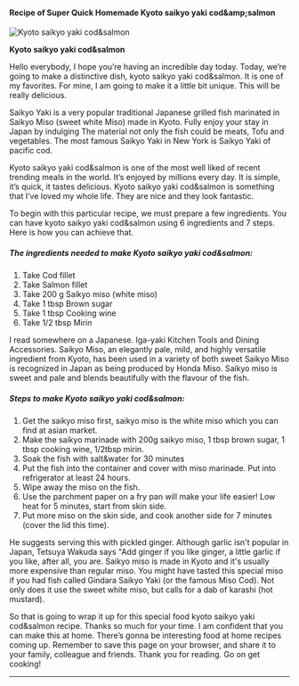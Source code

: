             

#### Recipe of Super Quick Homemade Kyoto saikyo yaki cod&amp;amp;salmon

![Kyoto saikyo yaki cod&amp;salmon](https://img-global.cpcdn.com/recipes/6a5cddc6111c204d/751x532cq70/kyoto-saikyo-yaki-codsalmon-recipe-main-photo.jpg)

**Kyoto saikyo yaki cod&amp;salmon**

Hello everybody, I hope you’re having an incredible day today. Today, we’re going to make a distinctive dish, kyoto saikyo yaki cod&salmon. It is one of my favorites. For mine, I am going to make it a little bit unique. This will be really delicious.

Saikyo Yaki is a very popular traditional Japanese grilled fish marinated in Saikyo Miso (sweet white Miso) made in Kyoto. Fully enjoy your stay in Japan by indulging The material not only the fish could be meats, Tofu and vegetables. The most famous Saikyo Yaki in New York is Saikyo Yaki of pacific cod.

Kyoto saikyo yaki cod&salmon is one of the most well liked of recent trending meals in the world. It’s enjoyed by millions every day. It is simple, it’s quick, it tastes delicious. Kyoto saikyo yaki cod&salmon is something that I’ve loved my whole life. They are nice and they look fantastic.

To begin with this particular recipe, we must prepare a few ingredients. You can have kyoto saikyo yaki cod&salmon using 6 ingredients and 7 steps. Here is how you can achieve that.

##### The ingredients needed to make Kyoto saikyo yaki cod&salmon:

1.  Take Cod fillet
2.  Take Salmon fillet
3.  Take 200 g Saikyo miso (white miso)
4.  Take 1 tbsp Brown sugar
5.  Take 1 tbsp Cooking wine
6.  Take 1/2 tbsp Mirin

I read somewhere on a Japanese. Iga-yaki Kitchen Tools and Dining Accessories. Saikyo Miso, an elegantly pale, mild, and highly versatile ingredient from Kyoto, has been used in a variety of both sweet Saikyo Miso is recognized in Japan as being produced by Honda Miso. Saikyo miso is sweet and pale and blends beautifully with the flavour of the fish.

##### Steps to make Kyoto saikyo yaki cod&salmon:

1.  Get the saikyo miso first, saikyo miso is the white miso which you can find at asian market.
2.  Make the saikyo marinade with 200g saikyo miso, 1 tbsp brown sugar, 1 tbsp cooking wine, 1/2tbsp mirin.
3.  Soak the fish with salt&water for 30 minutes
4.  Put the fish into the container and cover with miso marinade. Put into refrigerator at least 24 hours.
5.  Wipe away the miso on the fish.
6.  Use the parchment paper on a fry pan will make your life easier! Low heat for 5 minutes, start from skin side.
7.  Put more miso on the skin side, and cook another side for 7 minutes (cover the lid this time).

He suggests serving this with pickled ginger. Although garlic isn't popular in Japan, Tetsuya Wakuda says "Add ginger if you like ginger, a little garlic if you like, after all, you are. Saikyo miso is made in Kyoto and it's usually more expensive than regular miso. You might have tasted this special miso if you had fish called Gindara Saikyo Yaki (or the famous Miso Cod). Not only does it use the sweet white miso, but calls for a dab of karashi (hot mustard).

So that is going to wrap it up for this special food kyoto saikyo yaki cod&salmon recipe. Thanks so much for your time. I am confident that you can make this at home. There’s gonna be interesting food at home recipes coming up. Remember to save this page on your browser, and share it to your family, colleague and friends. Thank you for reading. Go on get cooking!

* * *